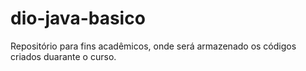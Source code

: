 # dio-java-basico
Repositório para fins acadêmicos, onde será armazenado os códigos criados duarante o curso.
